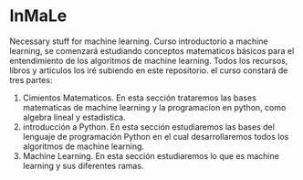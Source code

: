 # InMaLe
Necessary stuff for machine learning.
Curso introductorio a machine learning, se comenzará estudiando conceptos matematicos básicos para el entendimiento de los algoritmos de machine learning.
Todos los recursos, libros y articulos los iré subiendo en este repositorio.
el curso constará de tres partes:
1. Cimientos Matematicos. En esta sección trataremos las bases matematicas de machine learning y la programacíon en python, como algebra lineal y estadistica.
2. introducción a Python. En esta sección estudiaremos las bases del lenguaje de programación Python en el cual desarrollaremos todos los algoritmos de machine learning.
3. Machine Learning. En esta sección estudiaremos lo que es machine learning y sus diferentes ramas.
